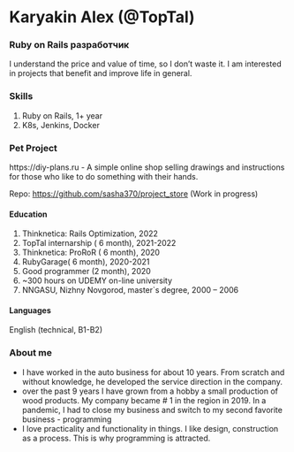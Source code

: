 # Karyakin Alex (@TopTal)

### Ruby on Rails разработчик
I understand the price and value of time, so I don’t waste it.
I am interested in projects that benefit and improve life in general.

### Skills
1) Ruby on Rails, 1+ year
2) K8s, Jenkins, Docker


### Pet Project
<p> https://diy-plans.ru - A simple online shop selling drawings and instructions for those who like to do something with their hands.
  
  Repo: https://github.com/sasha370/project_store (Work in progress)
<br>

#### Education
1) Thinknetica: Rails Optimization, 2022
1) TopTal internarship ( 6 month), 2021-2022
1) Thinknetica: ProRoR ( 6 month), 2020
1) RubyGarage( 6 month), 2020-2021
1) Good programmer (2 month), 2020
1) ~300 hours on UDEMY on-line university
1)  NNGASU, Nizhny Novgorod, master`s degree, 2000 – 2006

#### Languages
English (technical, B1-B2)

### About me
- I have worked in the auto business for about 10 years. From scratch and without knowledge, he developed the service direction in the company.
- over the past 9 years I have grown from a hobby a small production of wood products. My company became # 1 in the region in 2019. In a pandemic, I had to close my business and switch to my second favorite business - programming
- I love practicality and functionality in things. I like design, construction as a process. This is why programming is attracted.


